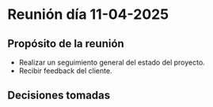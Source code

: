 # Reunión día 11-04-2025

## Propósito de la reunión
- Realizar un seguimiento general del estado del proyecto.
- Recibir feedback del cliente.

## Decisiones tomadas
